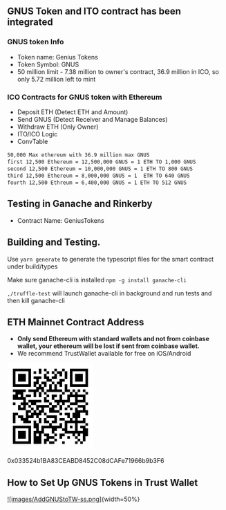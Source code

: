 ## GNUS Token and ITO contract has been integrated
### GNUS token Info
- Token name: Genius Tokens
- Token Symbol: GNUS
- 50 million limit - 7.38 million to owner's contract, 36.9 million in ICO, so only 5.72 million left to mint
### ICO Contracts for GNUS token with Ethereum
- Deposit ETH (Detect ETH and Amount)
- Send GNUS (Detect Receiver and Manage Balances)
- Withdraw ETH (Only Owner)
- ITO/ICO Logic
- ConvTable
```
50,000 Max ethereum with 36.9 million max GNUS
first 12,500 Ethereum = 12,500,000 GNUS = 1 ETH TO 1,000 GNUS
second 12,500 Ethereum = 10,000,000 GNUS = 1 ETH TO 800 GNUS
third 12,500 Ethereum = 8,000,000 GNUS = 1  ETH TO 640 GNUS
fourth 12,500 Ethreum = 6,400,000 GNUS = 1 ETH TO 512 GNUS
```
## Testing in Ganache and Rinkerby
- Contract Name: GeniusTokens

## Building and Testing.
Use `yarn generate` to generate the typescript files for the smart contract under build/types

Make sure ganache-cli is installed `npm -g install ganache-cli`

`,/truffle-test` will launch ganache-cli in background and run tests and then kill ganache-cli

## ETH Mainnet Contract Address

* **Only send Ethereum with standard wallets and not from coinbase wallet, your ethereum will be lost if sent from coinbase wallet.**
* We recommend TrustWallet available for free on iOS/Android

![0x033524b1BA83CEABD8452C08dCAFe71966b9b3F6](images/GNUS-Token-QR-Code.png)

0x033524b1BA83CEABD8452C08dCAFe71966b9b3F6

## How to Set Up GNUS Tokens in Trust Wallet

[![images/AddGNUStoTW-ss.png]](https://www.youtube.com/embed/rDxEJ2jwmrQ){width=50%}